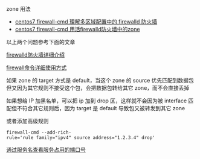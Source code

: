 zone 用法

- [centos7 firewall-cmd 理解多区域配置中的 firewalld 防火墙](https://www.cnblogs.com/itfat/p/9581956.html)
- [centos7 firewall-cmd 用活firewalld防火墙中的zone](https://www.cnblogs.com/itfat/p/9581915.html)



以上两个问题参考下面的文章

[firewalld防火墙详细介绍](https://blog.csdn.net/A1100886/article/details/130801495)

[firewall命令详细使用方式](https://blog.csdn.net/Zen_y/article/details/115212014)

如果 zone 的 target 方式是 default，当这个 zone 的 source 优先匹配到数据包但又因为其它规则不接受这个包，会把数据包转给其它 zone，而不会直接丢掉


如果想给 IP 加黑名单，可以把 ip 加到 drop 区，这样就不会因为被 interface 匹配但不符合其它规则后，因为 target 是 default 导致包又被转发到其它 zone

或者添加高级规则

```
firewall-cmd --add-rich-rule='rule family="ipv4" source address="1.2.3.4" drop'
```


[通过服务名查看服务占用的端口号](https://blog.csdn.net/qq_41905051/article/details/122706946)

